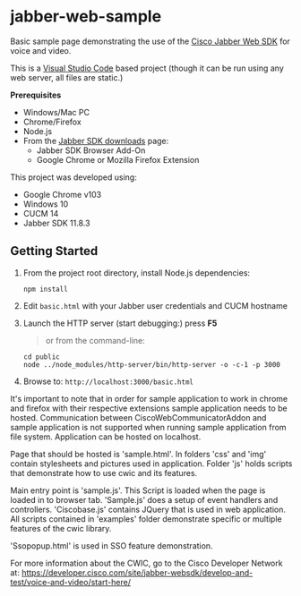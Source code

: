 # jabber-web-sample

Basic sample page demonstrating the use of the [Cisco Jabber Web SDK](https://developer.cisco.com/site/jabber-websdk/overview/overview/) for voice and video.

This is a [Visual Studio Code](https://code.visualstudio.com/) based project (though it can be run using any web server, all files are static.)

**Prerequisites**

* Windows/Mac PC 
* Chrome/Firefox
* Node.js
* From the [Jabber SDK downloads](https://developer.cisco.com/site/jabber-websdk/develop-and-test/voice-and-video/downloads-and-docs/) page:
    * Jabber SDK Browser Add-On
    * Google Chrome or Mozilla Firefox Extension

This project was developed using:

* Google Chrome v103
* Windows 10
* CUCM 14
* Jabber SDK 11.8.3

## Getting Started

1. From the project root directory, install Node.js dependencies:
    ```
    npm install
    ```

2. Edit `basic.html` with your Jabber user credentials and CUCM hostname

3. Launch the HTTP server (start debugging:) press **F5**
    > or from the command-line: 
    ```
    cd public
    node ../node_modules/http-server/bin/http-server -o -c-1 -p 3000
    ```

4. Browse to: `http://localhost:3000/basic.html`

It's important to note that in order for sample application to work in chrome and firefox with their respective extensions
sample application needs to be hosted. Communication between CiscoWebCommunicatorAddon and sample application is not
supported when running sample application from file system. Application can be hosted on localhost.

Page that should be hosted is 'sample.html'. In folders 'css' and 'img' contain stylesheets and pictures used in application.
Folder 'js' holds scripts that demonstrate how to use cwic and its features.

Main entry point is 'sample.js'. This Script is loaded when the page is loaded in to browser tab. 'Sample.js' does a setup
of event handlers and controllers. 'Ciscobase.js' contains JQuery that is used in web application. All scripts contained
in 'examples' folder demonstrate specific or multiple features of the cwic library.

'Ssopopup.html' is used in SSO feature demonstration.

For more information about the CWIC, go to the Cisco Developer Network at:
https://developer.cisco.com/site/jabber-websdk/develop-and-test/voice-and-video/start-here/


